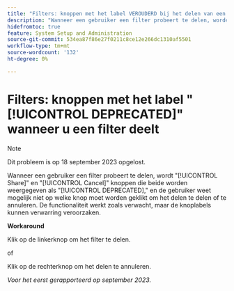 ```yaml
---
title: "Filters: knoppen met het label VEROUDERD bij het delen van een filter"
description: "Wanneer een gebruiker een filter probeert te delen, worden zowel de knoppen Delen als Annuleren weergegeven als GEDEPRECEERD. De gebruiker weet mogelijk niet met welke knop kan worden geklikt om het gedeelde gedeelte te delen of te annuleren. De functionaliteit werkt zoals verwacht, maar de knoplabels kunnen verwarring veroorzaken."
hidefromtoc: true
feature: System Setup and Administration
source-git-commit: 534ea87f86e27f0211c8ce12e266dc1310af5501
workflow-type: tm+mt
source-wordcount: '132'
ht-degree: 0%

---
```



# Filters: knoppen met het label &quot;[!UICONTROL DEPRECATED]&quot; wanneer u een filter deelt

>[!NOTE]
>
>Dit probleem is op 18 september 2023 opgelost.

Wanneer een gebruiker een filter probeert te delen, wordt &quot;[!UICONTROL Share]&quot; en &quot;[!UICONTROL Cancel]&quot; knoppen die beide worden weergegeven als &quot;[!UICONTROL DEPRECATED],&quot; en de gebruiker weet mogelijk niet op welke knop moet worden geklikt om het delen te delen of te annuleren. De functionaliteit werkt zoals verwacht, maar de knoplabels kunnen verwarring veroorzaken.

**Workaround**

Klik op de linkerknop om het filter te delen.

of

Klik op de rechterknop om het delen te annuleren.

_Voor het eerst gerapporteerd op september 2023._
